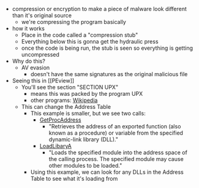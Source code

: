 - compression or encryption to make a piece of malware look different than it's original source
	- we're compressing the program basically
- how it works
	- Place in the code called a "compression stub"
	- Everything below this is gonna get the hydraulic press
	- once the code is being run, the stub is seen so everything is getting uncompressed
- Why do this?
	- AV evasion
		- doesn't have the same signatures as the original malicious file
- Seeing this in [[PEview]]
	- You'll see the section "SECTION UPX"
		- means this was packed by the program UPX
		- other programs: [Wikipedia](https://en.wikipedia.org/wiki/Executable_compression#Portable_Executable)
	- This can change the Address Table
		- This example is smaller, but we see two calls:
			- [GetProcAddress](https://learn.microsoft.com/en-us/windows/win32/api/libloaderapi/nf-libloaderapi-getprocaddress)
				- "Retrieves the address of an exported function (also known as a procedure) or variable from the specified dynamic-link library (DLL)."
			- [LoadLibaryA](https://learn.microsoft.com/en-us/windows/win32/api/libloaderapi/nf-libloaderapi-loadlibrarya)
				- "Loads the specified module into the address space of the calling process. The specified module may cause other modules to be loaded."
		- Using this example, we can look for any DLLs in the Address Table to see what it's loading from
